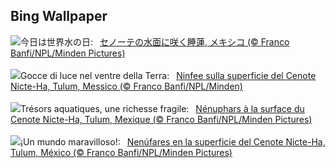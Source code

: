## Bing Wallpaper
![](https://www.bing.com/th?id=OHR.CenoteLilies_JA-JP9666252322_UHD.jpg&w=1000)今日は世界水の日:&nbsp;&ensp;[セノーテの水面に咲く睡蓮, メキシコ (© Franco Banfi/NPL/Minden Pictures)](https://www.bing.com/th?id=OHR.CenoteLilies_JA-JP9666252322_UHD.jpg)
<br><br/>
![](https://www.bing.com/th?id=OHR.CenoteLilies_IT-IT2531353898_UHD.jpg&w=1000)Gocce di luce nel ventre della Terra:&nbsp;&ensp;[Ninfee sulla superficie del Cenote Nicte-Ha, Tulum, Messico (© Franco Banfi/NPL/Minden)](https://www.bing.com/th?id=OHR.CenoteLilies_IT-IT2531353898_UHD.jpg)
<br><br/>
![](https://www.bing.com/th?id=OHR.CenoteLilies_FR-FR2811028281_UHD.jpg&w=1000)Trésors aquatiques, une richesse fragile:&nbsp;&ensp;[Nénuphars à la surface du Cenote Nicte-Ha, Tulum, Mexique (© Franco Banfi/NPL/Minden Pictures)](https://www.bing.com/th?id=OHR.CenoteLilies_FR-FR2811028281_UHD.jpg)
<br><br/>
![](https://www.bing.com/th?id=OHR.CenoteLilies_ES-ES9746016515_UHD.jpg&w=1000)¡Un mundo maravilloso!:&nbsp;&ensp;[Nenúfares en la superficie del Cenote Nicte-Ha, Tulum, México (© Franco Banfi/NPL/Minden Pictures)](https://www.bing.com/th?id=OHR.CenoteLilies_ES-ES9746016515_UHD.jpg)
<br><br/>
